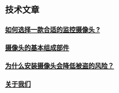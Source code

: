 <h1>技术文章</h1>

## <a href="https://github.com/caddier/smartguard/blob/master/choose_camera.md">如何选择一款合适的监控摄像头 ? </a>
## <a href="https://github.com/caddier/smartguard/blob/master/camera_made_of.md">摄像头的基本组成部件 </a>
## <a href="https://github.com/caddier/smartguard/blob/master/lowe_risk_when_have_camera.md">为什么安装摄像头会降低被盗的风险？ </a>



## <a href="https://smartguardla.com"> 关于我们</a>
